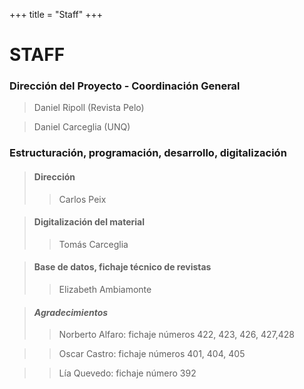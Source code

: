 +++
title = "Staff"
+++

# STAFF

### Dirección del Proyecto - Coordinación General
> Daniel Ripoll (Revista Pelo)

> Daniel Carceglia (UNQ)

### Estructuración, programación, desarrollo, digitalización

> #### **Dirección**
> > Carlos Peix

> #### **Digitalización del material**
> > Tomás Carceglia

> #### **Base de datos, fichaje técnico de revistas**
> > Elizabeth Ambiamonte

> #### ***Agradecimientos*** 
> > Norberto Alfaro: fichaje números 422, 423, 426, 427,428

> > Oscar Castro: fichaje números 401, 404, 405

> > Lía Quevedo: fichaje número 392
